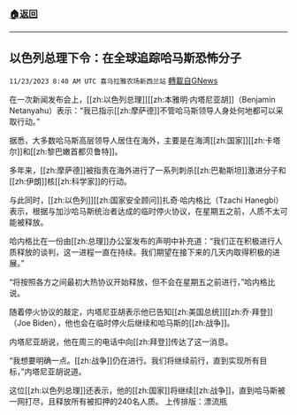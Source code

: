###  [:house:返回](README.md)
---


## 以色列总理下令：在全球追踪哈马斯恐怖分子
`11/23/2023 8:40 AM UTC 喜马拉雅农场新西兰站` [轉載自GNews](https://gnews.org/articles/2007365)

在一次新闻发布会上，[[zh:以色列总理]][[zh:本雅明·内塔尼亚胡]]（Benjamin Netanyahu）表示：“我已指示[[zh:摩萨德]]不管哈马斯领导人身处何地都可以采取行动。”

据悉，大多数哈马斯高层领导人居住在海外，主要是在海湾[[zh:国家]][[zh:卡塔尔]]和[[zh:黎巴嫩首都贝鲁特]]。

多年来，[[zh:摩萨德]]被指责在海外进行了一系列刺杀[[zh:巴勒斯坦]]激进分子和[[zh:伊朗]]核[[zh:科学家]]的行动。

与此同时，[[zh:以色列]][[zh:国家安全顾问]]扎奇·哈内格比（Tzachi Hanegbi）表示，根据与加沙哈马斯统治者达成的临时停火协议，在星期五之前，人质不太可能被释放。

哈内格比在一份由[[zh:总理]]办公室发布的声明中补充道：“我们正在积极进行人质释放的谈判，这一进程一直在持续。我们期望在接下来的几天内取得积极的进展。”

“将按照各方之间最初大热协议开始释放，但不会在星期五之前进行，”哈内格比说。

随着停火协议的敲定，内塔尼亚胡表示他已告知[[zh:美国总统]][[zh:乔·拜登]]（Joe Biden），他也会在临时停火后继续和哈马斯的[[zh:战争]]。

内塔尼亚胡说，他在周三的电话中向[[zh:拜登]]传达了这一消息。

“我想要明确一点。[[zh:战争]]仍在进行。我们将继续前行，直到实现所有目标，”内塔尼亚胡说道。

这位[[zh:以色列总理]]还表示，他的[[zh:国家]]将继续[[zh:战争]]，直到哈马斯被一网打尽，且释放所有被扣押的240名人质。
上传排版：漂流瓶
